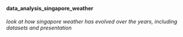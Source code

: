 #### data_analysis_singapore_weather
###### look at how singapore weather has evolved over the years, including datasets and presentation
